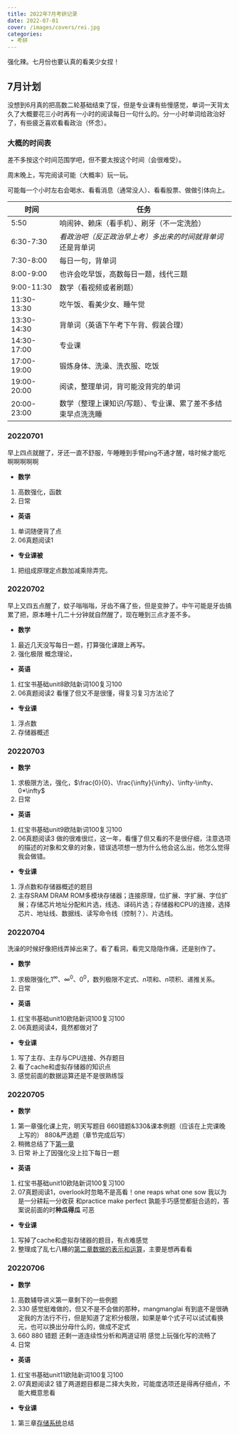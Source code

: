 ```yaml
---
title: 2022年7月考研记录
date: 2022-07-01
cover: /images/covers/rei.jpg
categories:
 - 考研
---
```


强化辣。七月份也要认真的看美少女捏！

<!-- more -->

## 7月计划

没想到6月真的把高数二轮基础结束了馁，但是专业课有些慢感觉，单词一天背太久了大概要花三小时再有一小时的阅读每日一句什么的。分一小时单词给政治好了，有些疲乏喜欢看看政治（怀念）。


### 大概的时间表

差不多按这个时间范围学吧，但不要太按这个时间（会很难受）。

周末晚上，写完阅读可能（大概率）玩一玩。

可能每一个小时左右会喝水、看看消息（通常没人）、看看股票、做做引体向上。

| 时间        | 任务                                                         |
| ----------- | ------------------------------------------------------------ |
| 5:50        | 响闹钟、赖床（看手机）、刷牙（不一定洗脸）                   |
| 6:30-7:30   | _看政治吧（反正政治早上考）多出来的时间就背单词_  还是背单词 |
| 7:30-8:00   | 每日一句，背单词                                             |
| 8:00-9:00   | 也许会吃早饭，高数每日一题，线代三题                         |
| 9:00-11:30  | 数学（看视频或者刷题）                                       |
| 11:30-13:30 | 吃午饭、看美少女、睡午觉                                     |
| 13:30-14:30 | 背单词（英语下午考下午背、假装合理）                         |
| 14:30-17:00 | 专业课                                                       |
| 17:00-19:00 | 锻炼身体、洗澡、洗衣服、吃饭                                 |
| 19:00-20:00 | 阅读，整理单词，背可能没背完的单词                           |
| 20:00-23:00 | 数学（整理上课知识/写题）、专业课、累了差不多结束早点洗洗睡  |


### 20220701

早上四点就醒了，牙还一直不舒服，午睡睡到手臂ping不通才醒，啥时候才能吃啊啊啊啊啊

- **数学**

1. 高数强化，函数
2. 日常

- **英语**

1. 单词随便背了点
2. 06真题阅读1

- **专业课被**

1. 把组成原理定点数加减乘除弄完。

### 20220702

早上又四五点醒了，蚊子嗡嗡嗡，牙齿不痛了些，但是变肿了。中午可能是牙齿搞累了把，原本睡十几二十分钟就自然醒了，现在睡到三点才差不多。

- **数学**

1. 最近几天没写每日一题，打算强化课跟上再写。
2. 强化极限 概念理论，

- **英语**

1. 红宝书基础unit8欧陆新词100复习100
2. 06真题阅读2 看懂了但又不是很懂，得复习复习方法论了

- **专业课**

1. 浮点数
2. 存储器概述


### 20220703

- **数学**

1. 求极限方法，强化，$\frac{0}{0}、\frac{\infty}{\infty}、\infty-\infty、0*\infty$
2. 日常

- **英语**

1. 红宝书基础unit9欧陆新词100复习100
2. 06真题阅读3 做的很难很烂，这一年，看懂了但又看的不是很仔细，注意选项的描述的对象和文章的对象，错误选项想一想为什么他会这么出，他怎么觉得我会做错。

- **专业课**

1. 浮点数和存储器概述的题目
2. 主存SRAM DRAM ROM多模块存储器；连接原理，位扩展、字扩展、字位扩展；存储芯片地址分配和片选，线选、译码片选；存储器和CPU的连接，选择芯片、地址线、数据线、读写命令线（控制？）、片选线。

### 20220704

洗澡的时候好像把线弄掉出来了。看了看洞，看完又隐隐作痛，还是别作了。

- **数学**

1. 求极限强化,$1^{\infty}、\infty^0、0^0$，数列极限不定式、$n$项和、$n$项积、递推关系。
2. 日常

- **英语**

1. 红宝书基础unit10欧陆新词100复习100
2. 06真题阅读4，竟然都做对了

- **专业课**

1. 写了主存、主存与CPU连接、外存题目
2. 看了cache和虚拟存储器的知识点
3. 感觉前面的数据运算还是不是很熟练馁

### 20220705

- **数学**

1. 第一章强化课上完，明天写题目 660错题&330&课本例题（应该在上完课晚上写的）  880&严选题（章节完成后写）
2. 稍微总结了下[第一章](/blogs/blog/lim.md)
3. 日常 补上了因强化没上拉下每日一题

- **英语**

1. 红宝书基础unit10欧陆新词100复习100
2. 07真题阅读1，overlook时忽略不是高看！one reaps what one sow 我以为是一分耕耘一分收获 和practice make perfect 孰能手巧感觉都挺合适的，答案说前面的时**种瓜得瓜** 可恶

- **专业课**

1. 写掉了cache和虚拟存储器的题目，有点难感觉
2. 整理成了乱七八糟的[第二章数据的表示和运算](/blogs/blog/binary_add.md)，主要是想再看看


### 20220706

- **数学**

1. 高数辅导讲义第一章剩下的一些例题
2. 330 感觉挺难做的，但又不是不会做的那种，mangmanglai 有到底不是很确定我的方法行不行，但是知道了定积分极限，如果是单个式子可以试试看换元，也可以换出分母什么的，做成不定式
3. 660 880 错题  还剩一道连续性分析和两道证明 感觉上玩强化写的流畅了
4. 日常

- **英语**

1. 红宝书基础unit11欧陆新词100复习100
2. 07真题阅读2 错了两道题目都是二择大失败，可能度选项还是得再仔细点，不能大概意思看

- **专业课**

1. 第三章[存储系统](/blogs/blog/storge.md)总结
